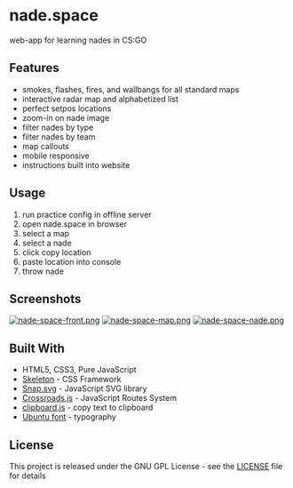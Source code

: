 # nade.space
web-app for learning nades in CS:GO

## Features
- smokes, flashes, fires, and wallbangs for all standard maps
- interactive radar map and alphabetized list
- perfect setpos locations
- zoom-in on nade image
- filter nades by type
- filter nades by team
- map callouts
- mobile responsive
- instructions built into website

## Usage
1. run practice config in offline server
2. open nade.space in browser
3. select a map
4. select a nade
5. click copy location
6. paste location into console
7. throw nade

## Screenshots
[![nade-space-front.png](https://imgur.com/hh8EbdY)](https://imgur.com/hh8EbdY)
[![nade-space-map.png](https://imgur.com/x8JdMfr)](https://imgur.com/x8JdMfr)
[![nade-space-nade.png](https://imgur.com/ajVSQzs)](https://imgur.com/ajVSQzs)

## Built With
* HTML5, CSS3, Pure JavaScript
* [Skeleton](http://getskeleton.com/) - CSS Framework
* [Snap.svg](http://snapsvg.io/) - JavaScript SVG library
* [Crossroads.js](https://millermedeiros.github.io/crossroads.js/) - JavaScript Routes System
* [clipboard.js](https://clipboardjs.com/) - copy text to clipboard
* [Ubuntu font](https://design.ubuntu.com/font/) - typography

## License
This project is released under the GNU GPL License - see the [LICENSE](LICENSE) file for details